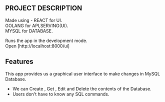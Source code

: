 
## PROJECT DESCRIPTION

Made using -
REACT for UI.<br>
GOLANG for API,SERVING(UI).<br>
MYSQL for DATABASE.<br>

Runs the app in the development mode.<br>
Open [http://localhost:8000/ui]

## Features

This app provides us a graphical user interface to make changes in MySQL Database.

- We can Create , Get , Edit and Delete the contents of the Database.
- Users don't have to know any SQL commands.
